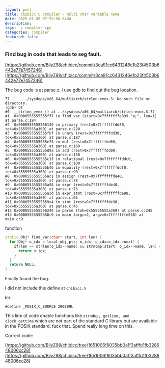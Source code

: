 ```yaml
---
layout: post
title: chibicc C compiler - multi char variable name
date: 2025-01-05 07:59:00-0400
description:  
tags:  c compiler cpp   
categories: compiler
featured: false
---
```





### Find bug in code that leads to seg fault.

[https://github.com/BilyZ98/chibicc/commit/3ca91cc6431246e1b23f4503b6442e77e7457246](https://github.com/BilyZ98/chibicc/commit/3ca91cc6431246e1b23f4503b6442e77e7457246)

The bug code is at parse.c.  I use gdb to find out the bug location.
```
77      ../sysdeps/x86_64/multiarch/strlen-evex.S: No such file or directory.
(gdb) bt
#0  __strlen_evex () at ../sysdeps/x86_64/multiarch/strlen-evex.S:77
#1  0x0000555555555ff7 in find_var (start=0x7fffffffe399 "a;", len=1) at parse.c:194
#2  0x0000555555556140 in primary (rest=0x7fffffffdd30, tok=0x55555555a360) at parse.c:220
#3  0x0000555555555fbf in unary (rest=0x7fffffffdd30, tok=0x55555555a360) at parse.c:187
#4  0x0000555555555e73 in mul (rest=0x7fffffffdd60, tok=0x55555555a360) at parse.c:160
#5  0x0000555555555d9a in add (rest=0x7fffffffdd90, tok=0x55555555a360) at parse.c:138
#6  0x0000555555555c1f in relational (rest=0x7fffffffddc0, tok=0x55555555a360) at parse.c:109
#7  0x0000555555555b46 in equality (rest=0x7fffffffddf0, tok=0x55555555a360) at parse.c:90
#8  0x0000555555555ac1 in assign (rest=0x7fffffffde40, tok=0x55555555a360) at parse.c:78
#9  0x0000555555555a98 in expr (rest=0x7fffffffde40, tok=0x55555555a360) at parse.c:73
#10 0x0000555555555a3d in expr_stmt (rest=0x7fffffffde98, tok=0x55555555a360) at parse.c:65
#11 0x00005555555559e4 in stmt (rest=0x7fffffffde98, tok=0x55555555a360) at parse.c:46
#12 0x0000555555556248 in parse (tok=0x55555555a360) at parse.c:245
#13 0x00005555555558c9 in main (argc=2, argv=0x7fffffffe038) at main.c:9
```

function
```cpp
static Obj* find_var(char* start, int len) {
  for(Obj* o_idx = local_obj_ptr; o_idx; o_idx=o_idx->next) {
    if(len == strlen(o_idx->name) && strncmp(start, o_idx->name, len) == 0) {
      return o_idx;
    }
  }
  return NULL;
}
```


Finally found the bug.

I did not include this define at `chibicc.h`

lol.
```
#define _POSIX_C_SOURCE 200809L
```

This line of code enable functions like `strndup, getline, and clock_gettime`
which are not part of the standard C library but are available in the POSIX 
standard. fuck that. Spend really long time on this.

Correct code:

[https://github.com/BilyZ98/chibicc/tree/1651006f9035bb0a1f3afffd1fb328948006cc28](https://github.com/BilyZ98/chibicc/tree/1651006f9035bb0a1f3afffd1fb328948006cc28)




